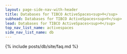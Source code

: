 ```yaml
---
layout: page-side-nav-with-header
title: Databases for TIBCO ActiveSpaces<sup>®</sup>
subhead: Databases for TIBCO ActiveSpaces<sup>®</sup>
lead: Databases for TIBCO ActiveSpaces<sup>®</sup>
top_nav_list_name: activespaces
side_nav_list_name: db
---
```


{% include posts/db/site/faq.md %}

